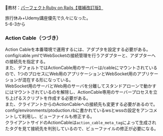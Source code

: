 
:open_book:教材：[パーフェクトRuby on Rails【増補改訂版】](https://gihyo.jp/book/2020/978-4-297-11462-6)

旅行休み+Udemy講座優先で久々になった。  
5-6-3から

### Action Cable（つづき）

Action Cableを本番環境で運用するには、アダプタを設定する必要がある。  
config/cable.ymlでWebSocketの接続管理を行うアダプターと、アダプターへの接続先を指定する。  
また、デフォルトではActionCable用のサーバーは/cableにマウントされているので、1つのプロセスにWeb用のアプリケーションとWebSocket用のアプリケーションが混在する形になっている。  
WebSocket用のサーバとWeb用のサーバを分離してスタンドアローンで動かすにはマウントされているのを解除し、ActionCable専用のサーバープロセスを立ち上げるスクリプトを作成する必要がある。  
また、クライアントからのActionCableへの接続先も変更する必要があるので。config/environments/ptoduction.rbに書かれているwsとwssの設定をアンコメントして利用し、ビューファイルも修正する。  
クライアントサイドのActionCableは`action_cable_meta_tag`によって生成されたタグを見て接続先を判別しているので、ビューファイルの修正が必要になる。  

